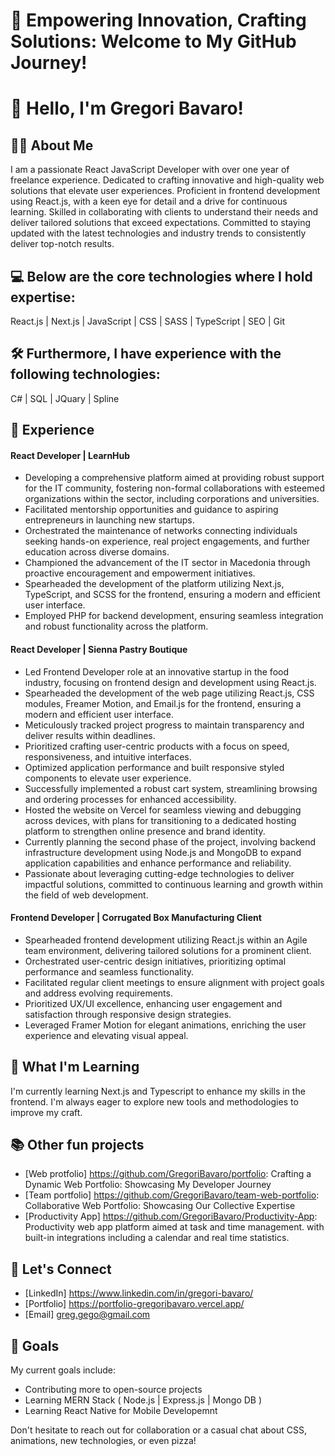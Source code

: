 # 🚀 Empowering Innovation, Crafting Solutions: Welcome to My GitHub Journey!

# 👋 Hello, I'm Gregori Bavaro!

## 👨‍💻 About Me
I am a passionate React JavaScript Developer with over one year of freelance experience. Dedicated to crafting innovative and high-quality web solutions that elevate user experiences. Proficient in frontend development using React.js, with a keen eye for detail and a drive for continuous learning. Skilled in collaborating with clients to understand their needs and deliver tailored solutions that exceed expectations. Committed to staying updated with the latest technologies and industry trends to consistently deliver top-notch results.

## 💻 Below are the core technologies where I hold expertise:
React.js | Next.js | JavaScript | CSS | SASS | TypeScript | SEO | Git

## 🛠️ Furthermore, I have experience with the following technologies:
C# | SQL | JQuary | Spline

## 💼 Experience
#### React Developer | LearnHub
- Developing a comprehensive platform aimed at providing robust support for the IT community, fostering non-formal collaborations with esteemed organizations within the sector, including corporations and universities.
- Facilitated mentorship opportunities and guidance to aspiring entrepreneurs in launching new startups.
- Orchestrated the maintenance of networks connecting individuals seeking hands-on experience, real project engagements, and further education across diverse domains.
- Championed the advancement of the IT sector in Macedonia through proactive encouragement and empowerment initiatives.
- Spearheaded the development of the platform utilizing Next.js, TypeScript, and SCSS for the frontend, ensuring a modern and efficient user interface.
- Employed PHP for backend development, ensuring seamless integration and robust functionality across the platform.

#### React Developer | Sienna Pastry Boutique
- Led Frontend Developer role at an innovative startup in the food industry, focusing on frontend design and development using React.js.
- Spearheaded the development of the web page utilizing React.js, CSS modules, Freamer Motion, and Email.js for the frontend, ensuring a modern and efficient user interface.
- Meticulously tracked project progress to maintain transparency and deliver results within deadlines.
- Prioritized crafting user-centric products with a focus on speed, responsiveness, and intuitive interfaces.
- Optimized application performance and built responsive styled components to elevate user experience.
- Successfully implemented a robust cart system, streamlining browsing and ordering processes for enhanced accessibility.
- Hosted the website on Vercel for seamless viewing and debugging across devices, with plans for transitioning to a dedicated hosting platform to strengthen online presence and brand identity.
- Currently planning the second phase of the project, involving backend infrastructure development using Node.js and MongoDB to expand application capabilities and enhance performance and reliability.
- Passionate about leveraging cutting-edge technologies to deliver impactful solutions, committed to continuous learning and growth within the field of web development.

#### Frontend Developer | Corrugated Box Manufacturing Client
- Spearheaded frontend development utilizing React.js within an Agile team environment, delivering tailored solutions for a prominent client.
- Orchestrated user-centric design initiatives, prioritizing optimal performance and seamless functionality.
- Facilitated regular client meetings to ensure alignment with project goals and address evolving requirements.
- Prioritized UX/UI excellence, enhancing user engagement and satisfaction through responsive design strategies.
- Leveraged Framer Motion for elegant animations, enriching the user experience and elevating visual appeal.

## 🌱 What I'm Learning
I'm currently learning Next.js and Typescript to enhance my skills in the frontend. I'm always eager to explore new tools and methodologies to improve my craft.

## 📚 Other fun projects
- [Web protfolio] https://github.com/GregoriBavaro/portfolio: Crafting a Dynamic Web Portfolio: Showcasing My Developer Journey
- [Team portfolio] https://github.com/GregoriBavaro/team-web-portfolio: Collaborative Web Portfolio: Showcasing Our Collective Expertise
- [Productivity App] https://github.com/GregoriBavaro/Productivity-App: Productivity web app platform aimed at task and time management. with built-in integrations including a calendar and real time statistics.

## 🤝 Let's Connect
- [LinkedIn] https://www.linkedin.com/in/gregori-bavaro/
- [Portfolio] https://portfolio-gregoribavaro.vercel.app/
- [Email] greg.gego@gmail.com

## 🎯 Goals
My current goals include:
- Contributing more to open-source projects
- Learning MERN Stack ( Node.js | Express.js | Mongo DB )
- Learning React Native for Mobile Developemnt

Don't hesitate to reach out for collaboration or a casual chat about CSS, animations, new technologies, or even pizza!
